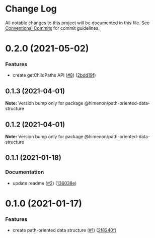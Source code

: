 # Change Log

All notable changes to this project will be documented in this file.
See [Conventional Commits](https://conventionalcommits.org) for commit guidelines.

<a name="0.2.0"></a>
# 0.2.0 (2021-05-02)


### Features

* create getChildPaths API ([#8](https://github.com/Himenon/path-oriented-data-structure/issues/8)) ([2bdd19f](https://github.com/Himenon/path-oriented-data-structure/commit/2bdd19f))





<a name="0.1.3"></a>
## 0.1.3 (2021-04-01)

**Note:** Version bump only for package @himenon/path-oriented-data-structure





<a name="0.1.2"></a>
## 0.1.2 (2021-04-01)

**Note:** Version bump only for package @himenon/path-oriented-data-structure





<a name="0.1.1"></a>
## 0.1.1 (2021-01-18)


### Documentation

* update readme ([#2](https://github.com/Himenon/path-oriented-data-structure/issues/2)) ([136038e](https://github.com/Himenon/path-oriented-data-structure/commit/136038e))





<a name="0.1.0"></a>
# 0.1.0 (2021-01-17)


### Features

* create path-oriented data structure ([#1](https://github.com/Himenon/path-oriented-data-structure/issues/1)) ([2f8240f](https://github.com/Himenon/path-oriented-data-structure/commit/2f8240f))
